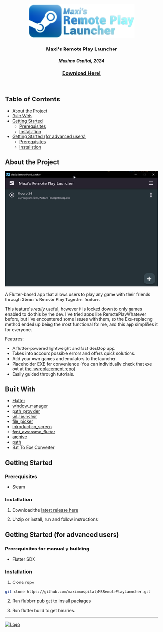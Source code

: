 <p align="center">
  <a href="https://github.com/maximoospital/MSRemotePlayLauncher">
    <img src="imagenes/logo.png" alt="Logo" width="350" height="111">
  </a>
  <br/>
  <h3 align="center">Maxi's Remote Play Launcher</h3> 
  <h5 align="center">Maximo Ospital, 2024</h5>
  <h3 align="center"><a href="https://github.com/maximoospital/MSRemotePlayLauncher/releases/latest">Download Here!</a></h3>
  <br/>
</p>

## Table of Contents
* [About the Project](#About-The-Project)
* [Built With](#Built-With)
* [Getting Started](#getting-started)
  * [Prerequisites](#prerequisites)
  * [Installation](#Installation)
* [Getting Started (for advanced users)](#getting-started-for-advanced-users)
  * [Prerequisites](#prerequisites)
  * [Installation](#Installation)

## About the Project

![Screen Shot](imagenes/screenshot.png)

A Flutter-based app that allows users to play any game with their friends through Steam's Remote Play Together feature.

This feature's *really* useful, however it is locked down to only games enabled to do this by the dev.
I've tried apps like RemotePlayWhatever before, but i've encountered some issues with them, so the Exe-replacing method ended up being the most functional for me, and this app simplifies it for everyone.

Features:
- A flutter-powered lightweight and fast desktop app.
- Takes into account possible errors and offers quick solutions.
- Add your own games and emulators to the launcher.
- Placeholder EXE for convenience (You can individually check that exe out at [the nwreplacement repo](https://github.com/maximoospital/nwreplacement))
- Easily guided through tutorials.
 
## Built With
* [Flutter](https://flutter.dev/)
* [window_manager](https://pub.dev/packages/window_manager/)
* [path_provider](https://pub.dev/packages/path_provider)
* [url_launcher](https://pub.dev/packages/url_launcher)
* [file_picker](https://pub.dev/packages/file_picker)
* [introduction_screen](https://pub.dev/packages/introduction_screen)
* [font_awesome_flutter](https://pub.dev/packages/font_awesome_flutter)
* [archive](https://pub.dev/packages/archive)
* [path](https://pub.dev/packages/path)
* [Bat To Exe Converter](http://www.f2ko.de/en/b2e.php)
## Getting Started

### Prerequisites
- Steam

### Installation

1. Download the [latest release here](https://github.com/maximoospital/MSRemotePlayLauncher/releases/latest)

2. Unzip or install, run and follow instructions!

## Getting Started (for advanced users)

### Prerequisites for manually building
- Flutter SDK

### Installation

1. Clone repo
```sh
git clone https://github.com/maximoospital/MSRemotePlayLauncher.git
```

2. Run flubber pub get to install packages

3. Run flutter build to get binaries.



------
[![Logo](https://i.imgur.com/XlF4lM5.png)](https://maximoospital.xyz) 
